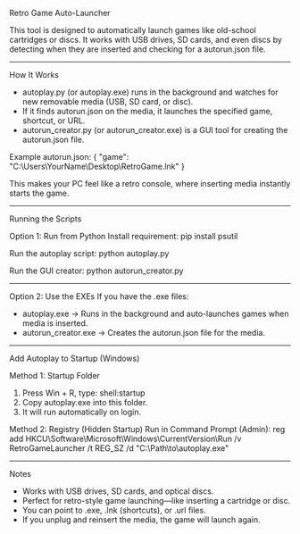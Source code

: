 Retro Game Auto-Launcher

This tool is designed to automatically launch games like old-school cartridges or discs. It works with USB drives, SD cards, and even discs by detecting when they are inserted and checking for a autorun.json file.

---

How It Works
- autoplay.py (or autoplay.exe) runs in the background and watches for new removable media (USB, SD card, or disc).
- If it finds autorun.json on the media, it launches the specified game, shortcut, or URL.
- autorun_creator.py (or autorun_creator.exe) is a GUI tool for creating the autorun.json file.

Example autorun.json:
{
  "game": "C:\\Users\\YourName\\Desktop\\RetroGame.lnk"
}

This makes your PC feel like a retro console, where inserting media instantly starts the game.

---

Running the Scripts

Option 1: Run from Python
Install requirement:
pip install psutil

Run the autoplay script:
python autoplay.py

Run the GUI creator:
python autorun_creator.py

---

Option 2: Use the EXEs
If you have the .exe files:
- autoplay.exe → Runs in the background and auto-launches games when media is inserted.
- autorun_creator.exe → Creates the autorun.json file for the media.

---

Add Autoplay to Startup (Windows)

Method 1: Startup Folder
1. Press Win + R, type:
shell:startup
2. Copy autoplay.exe into this folder.
3. It will run automatically on login.

Method 2: Registry (Hidden Startup)
Run in Command Prompt (Admin):
reg add HKCU\Software\Microsoft\Windows\CurrentVersion\Run /v RetroGameLauncher /t REG_SZ /d "C:\Path\to\autoplay.exe"

---

Notes
- Works with USB drives, SD cards, and optical discs.
- Perfect for retro-style game launching—like inserting a cartridge or disc.
- You can point to .exe, .lnk (shortcuts), or .url files.
- If you unplug and reinsert the media, the game will launch again.
